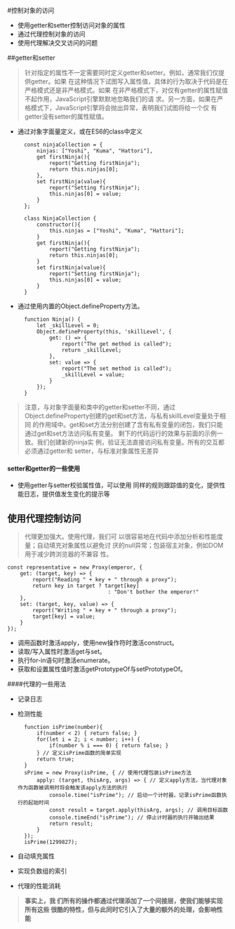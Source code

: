 #控制对象的访问
* 使用getter和setter控制访问对象的属性
* 通过代理控制对象的访问
* 使用代理解决交叉访问的问题

##getter和setter
> 针对指定的属性不一定需要同时定义getter和setter。例如，通常我们仅提供getter。如果
在这种情况下试图写入属性值，具体的行为取决于代码是在严格模式还是非严格模式。如果
在非严格模式下，对仅有getter的属性赋值不起作用，JavaScript引擎默默地忽略我们的请
求。另一方面，如果在严格模式下，JavaScript引擎将会抛出异常，表明我们试图将给一个仅
有getter没有setter的属性赋值。
* 通过对象字面量定义，或在ES6的class中定义
        
        const ninjaCollection = {
    		ninjas: ["Yoshi", "Kuma", "Hattori"],
    		get firstNinja(){
    			report("Getting firstNinja");
    			return this.ninjas[0];
    		},
    		set firstNinja(value){
    			report("Setting firstNinja");
    			this.ninjas[0] = value;
    		} 
    	};

        class NinjaCollection {
    		constructor(){
    			this.ninjas = ["Yoshi", "Kuma", "Hattori"];
    		}
    		get firstNinja(){
    			report("Getting firstNinja");
    			return this.ninjas[0];
    		}
    		set firstNinja(value){
    			report("Setting firstNinja");
    			this.ninjas[0] = value;
    		} 
    	}
    
* 通过使用内置的Object.defineProperty方法。

        function Ninja() { 
    		let _skillLevel = 0; 
    		Object.defineProperty(this, 'skillLevel', { 
    			get: () => {
    				report("The get method is called");
    				return _skillLevel;
    			},
    			set: value => {
    				report("The set method is called");
    				_skillLevel = value;
    			}
    		});
    	}
> 注意，与对象字面量和类中的getter和setter不同，通过
Object.defineProperty创建的get和set方法，与私有skillLevel变量处于相同
的作用域中。get和set方法分别创建了含有私有变量的闭包，我们只能
通过get和set方法访问私有变量。
剩下的代码运行的效果与前面的示例一致。我们创建新的ninja实
例，验证无法直接访问私有变量。所有的交互都必须通过getter和
setter，与标准对象属性无差异

#### setter和getter的一些使用

 * 使用getter与setter校验属性值，可以使用
同样的规则跟踪值的变化，提供性能日志，提供值发生变化的提示等

## 使用代理控制访问
 > 代理更加强大。使用代理，我们可
以很容易地在代码中添加分析和性能度量；自动填充对象属性以避免讨
厌的null异常；包装宿主对象，例如DOM用于减少跨浏览器的不兼容
性。

    const representative = new Proxy(emperor, {
    	get: (target, key) => {
    		report("Reading " + key + " through a proxy");
    		return key in target ? target[key]
    								: "Don't bother the emperor!"
    	},
    	set: (target, key, value) => {
    		report("Writing " + key + " through a proxy");
    		target[key] = value;
    	}
    });

- 调用函数时激活apply，使用new操作符时激活construct。
- 读取/写入属性时激活get与set。
- 执行for-in语句时激活enumerate。
- 获取和设置属性值时激活getPrototypeOf与setPrototypeOf。

####代理的一些用法

* 记录日志
* 检测性能

    	function isPrime(number){
    		if(number < 2) { return false; }
    		for(let i = 2; i < number; i++) {
    			if(number % i === 0) { return false; }
    		} // 定义isPrime函数的简单实现
    		return true;
    	}
    	sPrime = new Proxy(isPrime, { // 使用代理包装isPrime方法
    		apply: (target, thisArg, args) => { // 定义apply方法，当代理对象作为函数被调用时将会触发该apply方法的执行
    			console.time("isPrime"); // 启动一个计时器，记录isPrime函数执行的起始时间
    			const result = target.apply(thisArg, args); // 调用目标函数
    			console.timeEnd("isPrime"); // 停止计时器的执行并输出结果
    			return result;
    		}
    	});
    	isPrime(1299827);

* 自动填充属性
* 实现负数组的索引
* 代理的性能消耗

> **事实上，我
们所有的操作都通过代理添加了一个间接层，使我们能够实现所有这些
很酷的特性，但与此同时它引入了大量的额外的处理，会影响性能**